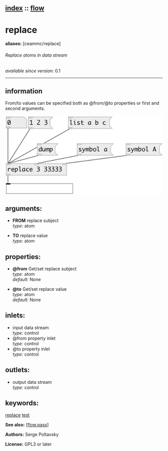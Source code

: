 [index](index.html) :: [flow](category_flow.html)
---

# replace
**aliases:** [ceammc/replace]


###### Replace atoms in data stream

*available since version:* 0.1

---


## information
From/to values can be specified both as @from/@to properties or first and second arguments.


[![example](../examples/img/replace.jpg)](../examples/pd/replace.pd)



## arguments:

* **FROM**
replace subject<br>
_type:_ atom<br>

* **TO**
replace value<br>
_type:_ atom<br>





## properties:

* **@from** 
Get/set replace subject<br>
_type:_ atom<br>
_default:_ None<br>

* **@to** 
Get/set replace value<br>
_type:_ atom<br>
_default:_ None<br>



## inlets:

* input data stream<br>
_type:_ control
* @from property inlet<br>
_type:_ control
* @to property inlet<br>
_type:_ control



## outlets:

* output data stream<br>
_type:_ control



## keywords:

[replace](keywords/replace.html)
[test](keywords/test.html)



**See also:**
[\[flow.pass\]](flow.pass.html)




**Authors:** Serge Poltavsky




**License:** GPL3 or later





